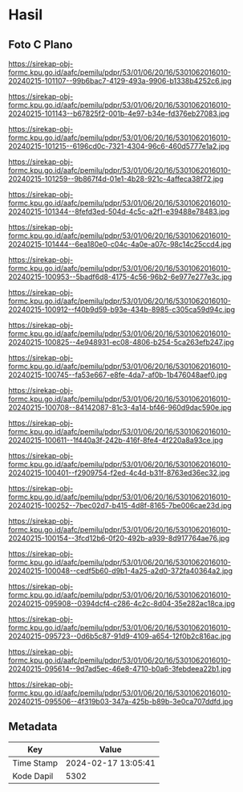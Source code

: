 # Hasil

## Foto C Plano

https://sirekap-obj-formc.kpu.go.id/aafc/pemilu/pdpr/53/01/06/20/16/5301062016010-20240215-101107--99b6bac7-4129-493a-9906-b1338b4252c6.jpg

https://sirekap-obj-formc.kpu.go.id/aafc/pemilu/pdpr/53/01/06/20/16/5301062016010-20240215-101143--b67825f2-001b-4e97-b34e-fd376eb27083.jpg

https://sirekap-obj-formc.kpu.go.id/aafc/pemilu/pdpr/53/01/06/20/16/5301062016010-20240215-101215--6196cd0c-7321-4304-96c6-460d5777e1a2.jpg

https://sirekap-obj-formc.kpu.go.id/aafc/pemilu/pdpr/53/01/06/20/16/5301062016010-20240215-101259--9b867f4d-01e1-4b28-921c-4affeca38f72.jpg

https://sirekap-obj-formc.kpu.go.id/aafc/pemilu/pdpr/53/01/06/20/16/5301062016010-20240215-101344--8fefd3ed-504d-4c5c-a2f1-e39488e78483.jpg

https://sirekap-obj-formc.kpu.go.id/aafc/pemilu/pdpr/53/01/06/20/16/5301062016010-20240215-101444--6ea180e0-c04c-4a0e-a07c-98c14c25ccd4.jpg

https://sirekap-obj-formc.kpu.go.id/aafc/pemilu/pdpr/53/01/06/20/16/5301062016010-20240215-100953--5badf6d8-4175-4c56-96b2-6e977e277e3c.jpg

https://sirekap-obj-formc.kpu.go.id/aafc/pemilu/pdpr/53/01/06/20/16/5301062016010-20240215-100912--f40b9d59-b93e-434b-8985-c305ca59d94c.jpg

https://sirekap-obj-formc.kpu.go.id/aafc/pemilu/pdpr/53/01/06/20/16/5301062016010-20240215-100825--4e948931-ec08-4806-b254-5ca263efb247.jpg

https://sirekap-obj-formc.kpu.go.id/aafc/pemilu/pdpr/53/01/06/20/16/5301062016010-20240215-100745--fa53e667-e8fe-4da7-af0b-1b476048aef0.jpg

https://sirekap-obj-formc.kpu.go.id/aafc/pemilu/pdpr/53/01/06/20/16/5301062016010-20240215-100708--84142087-81c3-4a14-bf46-960d9dac590e.jpg

https://sirekap-obj-formc.kpu.go.id/aafc/pemilu/pdpr/53/01/06/20/16/5301062016010-20240215-100611--1f440a3f-242b-416f-8fe4-4f220a8a93ce.jpg

https://sirekap-obj-formc.kpu.go.id/aafc/pemilu/pdpr/53/01/06/20/16/5301062016010-20240215-100401--f2909754-f2ed-4c4d-b31f-8763ed36ec32.jpg

https://sirekap-obj-formc.kpu.go.id/aafc/pemilu/pdpr/53/01/06/20/16/5301062016010-20240215-100252--7bec02d7-b415-4d8f-8165-7be006cae23d.jpg

https://sirekap-obj-formc.kpu.go.id/aafc/pemilu/pdpr/53/01/06/20/16/5301062016010-20240215-100154--3fcd12b6-0f20-492b-a939-8d917764ae76.jpg

https://sirekap-obj-formc.kpu.go.id/aafc/pemilu/pdpr/53/01/06/20/16/5301062016010-20240215-100048--cedf5b60-d9b1-4a25-a2d0-372fa40364a2.jpg

https://sirekap-obj-formc.kpu.go.id/aafc/pemilu/pdpr/53/01/06/20/16/5301062016010-20240215-095908--0394dcf4-c286-4c2c-8d04-35e282ac18ca.jpg

https://sirekap-obj-formc.kpu.go.id/aafc/pemilu/pdpr/53/01/06/20/16/5301062016010-20240215-095723--0d6b5c87-91d9-4109-a654-12f0b2c816ac.jpg

https://sirekap-obj-formc.kpu.go.id/aafc/pemilu/pdpr/53/01/06/20/16/5301062016010-20240215-095614--9d7ad5ec-46e8-4710-b0a6-3febdeea22b1.jpg

https://sirekap-obj-formc.kpu.go.id/aafc/pemilu/pdpr/53/01/06/20/16/5301062016010-20240215-095506--4f319b03-347a-425b-b89b-3e0ca707ddfd.jpg


## Metadata

| Key        | Value               |
| ---------- | ------------------- |
| Time Stamp | 2024-02-17 13:05:41 |
| Kode Dapil | 5302                |




